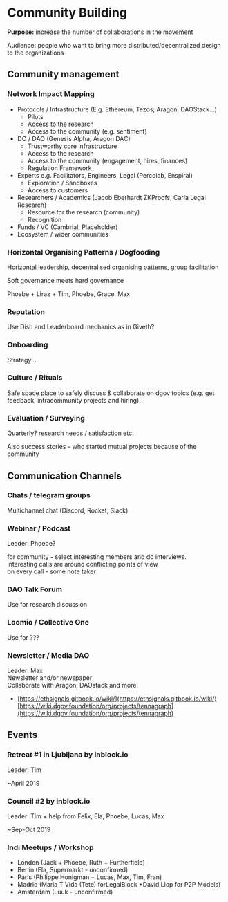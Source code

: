 # Community Building

**Purpose:** increase the number of collaborations in the movement

Audience: people who want to bring more distributed/decentralized design to the organizations

## Community management

### Network Impact Mapping

* Protocols / Infrastructure \(E.g. Ethereum, Tezos, Aragon, DAOStack...\)
  * Pilots
  * Access to the research
  * Access to the community \(e.g. sentiment\)
* DO / DAO \(Genesis Alpha, Aragon DAC\)
  * Trustworthy core infrastructure
  * Access to the research
  * Access to the community \(engagement, hires, finances\)
  * Regulation Framework
* Experts e.g. Facilitators, Engineers, Legal \(Percolab, Enspiral\)
  * Exploration / Sandboxes
  * Access to customers
* Researchers / Academics \(Jacob Eberhardt ZKProofs, Carla Legal Research\)
  * Resource for the research \(community\)
  * Recognition
* Funds / VC \(Cambrial, Placeholder\)
* Ecosystem / wider communities

### Horizontal Organising Patterns / Dogfooding

Horizontal leadership, decentralised organising patterns, group facilitation

Soft governance meets hard governance

Phoebe + Liraz + Tim, Phoebe, Grace, Max

### Reputation

Use Dish and Leaderboard mechanics as in Giveth?

### Onboarding

Strategy...

### Culture / Rituals

Safe space place to safely discuss & collaborate on dgov topics \(e.g. get feedback, intracommunity projects and hiring\).

### Evaluation / Surveying

Quarterly? research needs / satisfaction etc.

Also success stories – who started mutual projects because of the community

## Communication Channels

### Chats / telegram groups

Multichannel chat \(Discord, Rocket, Slack\)

### 

### Webinar / Podcast

Leader: Phoebe?

for community - select interesting members and do interviews.   
interesting calls are around conflicting points of view  
on every call - some note taker

### DAO Talk Forum

Use for research discussion

### Loomio / Collective One

Use for ???

### Newsletter / Media DAO

Leader: Max  
Newsletter and/or newspaper  
Collaborate with Aragon, DAOstack and more.

* ​[https://ethsignals.gitbook.io/wiki/](https://ethsignals.gitbook.io/wiki/)[https://wiki.dgov.foundation/org/projects/tennagraph​](https://wiki.dgov.foundation/org/projects/tennagraph)

## Events

### Retreat \#1 in Ljubljana by inblock.io

Leader: Tim

~April 2019

### Council \#2 by inblock.io

Leader: Tim  + help from Felix, Ela, Phoebe, Lucas, Max

~Sep-Oct 2019

### Indi Meetups / Workshop

* London \(Jack + Phoebe, Ruth + Furtherfield\)
* Berlin \(Ela, Supermarkt - unconfirmed\)
* Paris \(Philippe Honigman + Lucas, Max, Tim, Fran\)
* Madrid \(Maria T Vida \(Tete\) forLegalBlock +David Llop for P2P Models\)
* Amsterdam \(Luuk - unconfirmed\)

